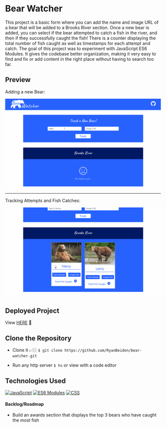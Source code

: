 # Bear Watcher

This project is a basic form where you can add the name and image URL of a bear that will be added to a Brooks River section. Once a new bear is added, you can select if the bear attempted to catch a fish in the river, and then if they successfully caught the fish! There is a counter displaying the total number of fish caught as well as timestamps for each attempt and catch. The goal of this project was to experiment with JavaScript ES6 Modules. It gives the codebase better organization, making it very easy to find and fix or add content in the right place without having to search too far.

## Preview

Adding a new Bear:

![Bear Watcher Site Demo](./screenshots/add-bear-watcher-site-demo.gif)

---

Tracking Attempts and Fish Catches:

![Bear Watcher Site Demo](./screenshots/catch-bear-watcher-site-demo.gif)

## Deployed Project

View [HERE](https://rb-bear-watcher.web.app/) 👀

## Clone the Repository
- Clone it 👉🏼 `$ git clone https://github.com/RyanBeiden/bear-watcher.git`

- Run any http server `$ hs` or view with a code editor

## Technologies Used
[![JavaScript](https://img.shields.io/badge/-JavaScript-2c9fcc?style=flat-square)](#) [![ES6 Modules](https://img.shields.io/badge/-ES6%20Modules-2c9fcc?style=flat-square)](#) [![CSS](https://img.shields.io/badge/-CSS-2c9fcc?style=flat-square)](#)

#### Backlog/Roadmap

- Build an awards section that displays the top 3 bears who have caught the most fish
